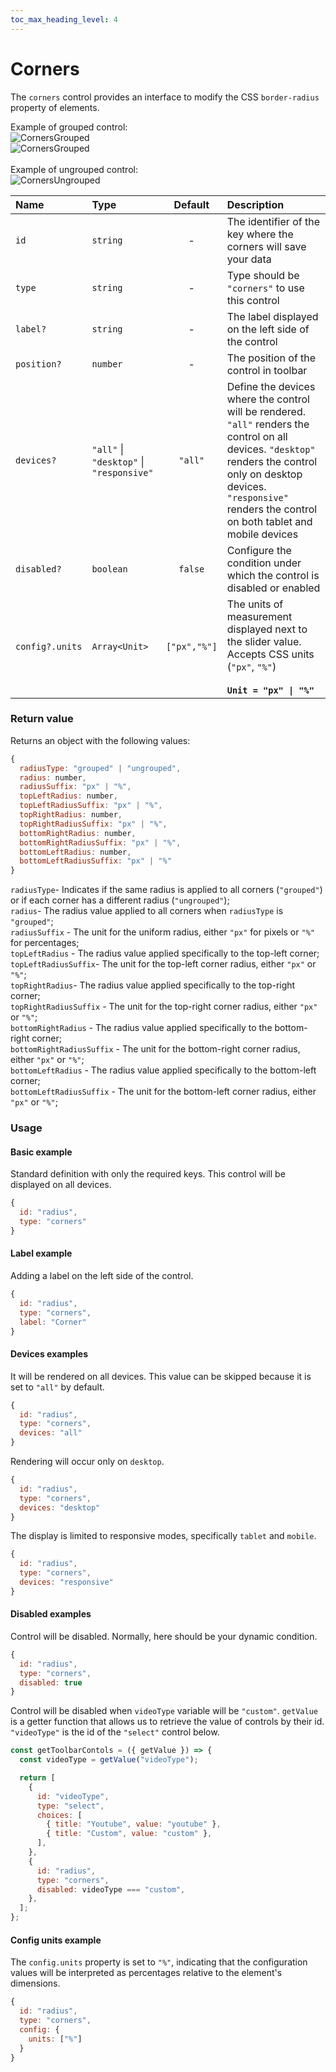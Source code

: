 ```yaml
---
toc_max_heading_level: 4
---
```


# Corners

The `corners` control provides an interface to modify the CSS `border-radius` property of elements.

Example of grouped control:<br/>
![CornersGrouped](/img/multivalue-controls/cornerGrouped.png)<br/>
![CornersGrouped](/img/multivalue-controls/cornerGroupedSecond.png)<br/><br/>
Example of ungrouped control:<br/>
![CornersUngrouped](/img/multivalue-controls/cornerUngrouped.png)

| Name            | Type                                     |   Default    | Description                                                                                                                                                                                                                      |
| :-------------- | :--------------------------------------- | :----------: | :------------------------------------------------------------------------------------------------------------------------------------------------------------------------------------------------------------------------------- |
| `id`            | `string`                                 |      -       | The identifier of the key where the corners will save your data                                                                                                                                                                  |
| `type`          | `string`                                 |      -       | Type should be `"corners"` to use this control                                                                                                                                                                                   |
| `label?`        | `string`                                 |      -       | The label displayed on the left side of the control                                                                                                                                                                              |
| `position?`     | `number`                                 |      -       | The position of the control in toolbar                                                                                                                                                                                           |
| `devices?`      | `"all"` \| `"desktop"` \| `"responsive"` |   `"all"`    | Define the devices where the control will be rendered. `"all"` renders the control on all devices. `"desktop"` renders the control only on desktop devices. `"responsive"` renders the control on both tablet and mobile devices |
| `disabled?`     | `boolean`                                |   `false`    | Configure the condition under which the control is disabled or enabled                                                                                                                                                           |
| `config?.units` | `Array<Unit>`                            | `["px","%"]` | The units of measurement displayed next to the slider value.<br/> Accepts CSS units (`"px"`, `"%"`) <br/> <br/> <b>`Unit = "px" \| "%"`</b>                                                                                      |

### Return value

Returns an object with the following values:

```js
{
  radiusType: "grouped" | "ungrouped",
  radius: number,
  radiusSuffix: "px" | "%",
  topLeftRadius: number,
  topLeftRadiusSuffix: "px" | "%",
  topRightRadius: number,
  topRightRadiusSuffix: "px" | "%",
  bottomRightRadius: number,
  bottomRightRadiusSuffix: "px" | "%",
  bottomLeftRadius: number,
  bottomLeftRadiusSuffix: "px" | "%"
}
```

`radiusType`- Indicates if the same radius is applied to all corners (`"grouped"`) or if each corner has a different radius (`"ungrouped"`); <br/>
`radius`- The radius value applied to all corners when `radiusType` is `"grouped"`; <br/>
`radiusSuffix` - The unit for the uniform radius, either `"px"` for pixels or `"%"` for percentages; <br/>
`topLeftRadius` - The radius value applied specifically to the top-left corner; <br/>
`topLeftRadiusSuffix`- The unit for the top-left corner radius, either `"px"` or `"%"`; <br/>
`topRightRadius`- The radius value applied specifically to the top-right corner; <br/>
`topRightRadiusSuffix` - The unit for the top-right corner radius, either `"px"` or `"%"`; <br/>
`bottomRightRadius` - The radius value applied specifically to the bottom-right corner; <br/>
`bottomRightRadiusSuffix` - The unit for the bottom-right corner radius, either `"px"` or `"%"`; <br/>
`bottomLeftRadius` - The radius value applied specifically to the bottom-left corner; <br/>
`bottomLeftRadiusSuffix` - The unit for the bottom-left corner radius, either `"px"` or `"%"`; <br/>

### Usage

#### Basic example

Standard definition with only the required keys. This control will be displayed on all devices.

```js
{
  id: "radius",
  type: "corners"
}
```

#### Label example

Adding a label on the left side of the control.

```js
{
  id: "radius",
  type: "corners",
  label: "Corner"
}
```

#### Devices examples

It will be rendered on all devices. This value can be skipped because it is set to `"all"` by default.

```js
{
  id: "radius",
  type: "corners",
  devices: "all"
}
```

Rendering will occur only on `desktop`.

```js
{
  id: "radius",
  type: "corners",
  devices: "desktop"
}
```

The display is limited to responsive modes, specifically `tablet` and `mobile`.

```js
{
  id: "radius",
  type: "corners",
  devices: "responsive"
}
```

#### Disabled examples

Control will be disabled. Normally, here should be your dynamic condition.

```js
{
  id: "radius",
  type: "corners",
  disabled: true
}
```

Control will be disabled when `videoType` variable will be `"custom"`.
`getValue` is a getter function that allows us to retrieve the value of controls by their id.
`"videoType"` is the id of the `"select"` control below.

```js
const getToolbarContols = ({ getValue }) => {
  const videoType = getValue("videoType");

  return [
    {
      id: "videoType",
      type: "select",
      choices: [
        { title: "Youtube", value: "youtube" },
        { title: "Custom", value: "custom" },
      ],
    },
    {
      id: "radius",
      type: "corners",
      disabled: videoType === "custom",
    },
  ];
};
```

#### Config units example

The `config.units` property is set to `"%"`, indicating that the configuration values will be interpreted as percentages relative to the element's dimensions.

```js
{
  id: "radius",
  type: "corners",
  config: {
    units: ["%"]
  }
}
```
